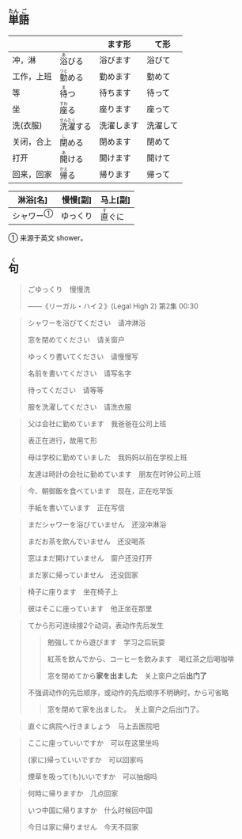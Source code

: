 ## <ruby>単<rt>たん</rt>語<rt>ご</rt></ruby>

|            |                                                 | ます形     | て形     |
| ---------- | ----------------------------------------------- | ---------- | -------- |
| 冲，淋     | <ruby>浴<rt>あ</rt></ruby>びる                  | 浴びます   | 浴びて   |
| 工作，上班 | <ruby>勤<rt>つと</rt>める</ruby>                | 勤めます   | 勤めて   |
| 等         | <ruby>待<rt>ま</rt>つ</ruby>                    | 待ちます   | 待って   |
| 坐         | <ruby>座<rt>すわ</rt>る</ruby>                  | 座ります   | 座って   |
| 洗(衣服)   | <ruby>洗<rt>せん</rt>濯<rt>たく</rt>する</ruby> | 洗濯します | 洗濯して |
| 关闭，合上 | <ruby>閉<rt>し</rt>める</ruby>                  | 閉めます   | 閉めて   |
| 打开       | <ruby>開<rt>あ</rt>ける</ruby>                  | 開けます   | 開けて   |
| 回来，回家 | <ruby>帰<rt>かえ</rt>る</ruby>                  | 帰ります   | 帰って   |

| 淋浴[名]                   | 慢慢[副] | 马上[副]                      |
| ----------------------- | ----- | -------------------------- |
| <a>シャワー</a><sup>①</sup> | ゆっくり  | <ruby>直<rt>す</rt>ぐに</ruby> |

① 来源于英文 shower。

<!-- 表请求、进行时用て形 -->

## <ruby>句<rt>く</rt></ruby>

> ごゆっくり　慢慢洗
>
> ——《リーガル・ハイ２》(Legal High 2) 第2集 00:30

> シャワーを浴びてください　请冲淋浴
> 
> 窓を閉めてください　请关窗户
> 
> ゆっくり書いてください　请慢慢写
> 
> 名前を書いてください　请写名字
> 
> 待ってください　请等等
> 
> 服を洗濯してください　请洗衣服
> 

> 父は会社に勤めています　我爸爸在公司上班
> 
> 表正在进行，故用て形
> 
> 母は学校に勤めていました　我妈妈以前在学校上班
> 
> 友達は時計の会社に勤めています　朋友在时钟公司上班
> 

> 今、朝御飯を食べています　现在，正在吃早饭
> 
> 手紙を書いています　正在写信
> 

> まだシャワーを浴びていません　还没冲淋浴
> 
> まだお茶を飲んでいません　还没喝茶
> 
> 窓はまだ開けていません　窗户还没打开
> 
> まだ家に帰っていません　还没回家
> 

> 椅子に座ります　坐在椅子上
>
> 彼はそこに座っています　他正坐在那里
>

> てから形可连续接2个动词，表动作先后发生
>
> > 勉強してから遊びます　学习之后玩耍
> >
> > 紅茶を飲んでから、コーヒーを飲みます　喝红茶之后喝咖啡
> >
> > 窓を閉めてから**家を出ました**　关上窗户之后**出门了**
> >
> 
> 不强调动作的先后顺序，或动作的先后顺序不明确时，から可省略
> 
> > 窓を閉めて家を出ました。　关上窗户之后出门了。

> 直ぐに病院へ行きましょう　马上去医院吧
> 

> ここに座っていいですか　可以在这里坐吗
>
> (家に)帰っていいですか　可以回家吗
>
> 煙草を吸って(も)いいですか　可以抽烟吗
>

> 何時に帰りますか　几点回家
>
> いつ中国に帰りますか　什么时候回中国
>
> 今日は家に帰りません　今天不回家
